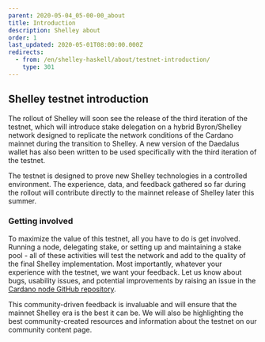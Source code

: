 ```yaml
---
parent: 2020-05-04_05-00-00_about
title: Introduction
description: Shelley about
order: 1
last_updated: 2020-05-01T08:00:00.000Z
redirects:
  - from: /en/shelley-haskell/about/testnet-introduction/
    type: 301
---
```

## Shelley testnet introduction

The rollout of Shelley will soon see the release of the third iteration of the testnet, which will introduce stake delegation on a hybrid Byron/Shelley network designed to replicate the network conditions of the Cardano mainnet during the transition to Shelley. A new version of the Daedalus wallet has also been written to be used specifically with the third iteration of the testnet.

The testnet is designed to prove new Shelley technologies in a controlled environment. The experience, data, and feedback gathered so far during the rollout will contribute directly to the mainnet release of Shelley later this summer.


### Getting involved

To maximize the value of this testnet, all you have to do is get involved. Running a node, delegating stake, or setting up and maintaining a stake pool - all of these activities will test the network and add to the quality of the final Shelley implementation. Most importantly, whatever your experience with the testnet, we want your feedback. Let us know about bugs, usability issues, and potential improvements by raising an issue in the [Cardano node GitHub repository](https://github.com/input-output-hk/cardano-node). 

This community-driven feedback is invaluable and will ensure that the mainnet Shelley era is the best it can be. We will also be highlighting the best community-created resources and information about the testnet on our community content page.
